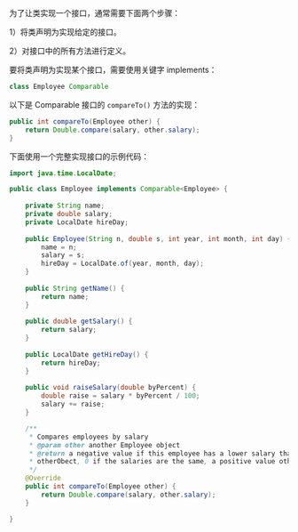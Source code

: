 为了让类实现一个接口，通常需要下面两个步骤：

1）将类声明为实现给定的接口。

2）对接口中的所有方法进行定义。

要将类声明为实现某个接口，需要使用关键字 implements：

```java
class Employee Comparable
```

以下是 Comparable 接口的 `compareTo()` 方法的实现：

```java
public int compareTo(Employee other) {
    return Double.compare(salary, other.salary);
}
```

下面使用一个完整实现接口的示例代码：

```java
import java.time.LocalDate;

public class Employee implements Comparable<Employee> {
	
	private String name;
	private double salary;
	private LocalDate hireDay;
	
	public Employee(String n, double s, int year, int month, int day) {
		name = n;
		salary = s;
		hireDay = LocalDate.of(year, month, day);
	}
	
	public String getName() {
		return name;
	}
	
	public double getSalary() {
		return salary;
	}
	
	public LocalDate getHireDay() {
		return hireDay;
	}
	
	public void raiseSalary(double byPercent) {
		double raise = salary * byPercent / 100;
		salary += raise;
	}

	/**
	 * Compares employees by salary
	 * @param other another Employee object
	 * @return a negative value if this employee has a lower salary than
	 * otherObect, 0 if the salaries are the same, a positive value otherwise
	 */
	@Override
	public int compareTo(Employee other) {
		return Double.compare(salary, other.salary);
	}

}
```

